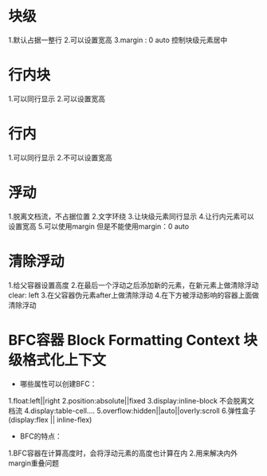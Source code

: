 # 块级
1.默认占据一整行
2.可以设置宽高
3.margin : 0 auto 控制块级元素居中
# 行内块
1.可以同行显示
2.可以设置宽高
# 行内
1.可以同行显示
2.不可以设置宽高

# 浮动
1.脱离文档流，不占据位置
2.文字环绕
3.让块级元素同行显示
4.让行内元素可以设置宽高
5.可以使用margin 但是不能使用margin：0 auto

# 清除浮动
1.给父容器设置高度
2.在最后一个浮动之后添加新的元素，在新元素上做清除浮动 clear: left
3.在父容器伪元素after上做清除浮动
4.在下方被浮动影响的容器上面做清除浮动

# BFC容器 Block Formatting Context 块级格式化上下文

- 哪些属性可以创建BFC：

1.float:left||right
2.position:absolute||fixed
3.display:inline-block 不会脱离文档流 
4.display:table-cell....
5.overflow:hidden||auto||overly:scroll
6.弹性盒子(display:flex || inline-flex)
 
- BFC的特点：

1.BFC容器在计算高度时，会将浮动元素的高度也计算在内
2.用来解决内外margin重叠问题
